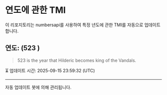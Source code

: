 
# 연도에 관한 TMI

이 리포지토리는 numbersapi를 사용하여 특정 년도에 관한 TMI를 자동으로 업데이트합니다.

## 연도: (523 )
> 523 is the year that Hilderic becomes king of the Vandals.

⏳ 업데이트 시간: 2025-09-15 23:59:32 (UTC)

---
자동 업데이트 봇에 의해 관리됩니다.
